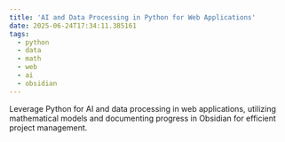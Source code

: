 ```yaml
---
title: 'AI and Data Processing in Python for Web Applications'
date: 2025-06-24T17:34:11.385161
tags:
  - python
  - data
  - math
  - web
  - ai
  - obsidian
---
```


Leverage Python for AI and data processing in web applications, utilizing mathematical models and documenting progress in Obsidian for efficient project management.
